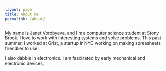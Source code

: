 ```yaml
---
layout: page
title: About me
permalink: /about/
---
```


My name is Janet Vorobyeva, and I'm a computer science student at Stony Brook. I love to work with interesting systems and solve problems. This past summer, I worked at Grist, a startup in NYC working on making spreasheets friendlier to use.

I also dabble in electronics. I am fascinated by early mechanical and electronic devices, 





